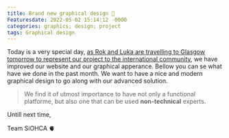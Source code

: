 ```yaml
---
title: Brand new graphical design 🎨󠁢󠁳󠁣󠁴󠁿
Featuresdate: 2022-05-02 15:14:12 -0000
categories: graphics; design; project
tags: Graphical design
---
```

Today is a very special day, [as Rok and Luka are travelling to Glasgow tomorrow to represent our project to the international community](https://siohca.um.si/posts/see-you-in-Glasgow), we have improved our website and our graphical apperance. Bellow you can se what have we done in the past month. 
We want to have a nice and modern graphical design to go along with our advanced solution. 

> We find it of utmost importance to have not only a functional platforme, but also one that can be used **non-technical** experts.

Untill next time,

Team SiOHCA 🫀
